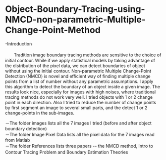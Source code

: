 # Object-Boundary-Tracing-using-NMCD-non-parametric-Multiple-Change-Point-Method
-Introduction  <br />                                                                                                                     
 　　Tradition image boundary tracing methods are sensitive to the choice of initial contour. While if we apply statistical models by taking advantage of the distribution of the pixel data, we can detect boundaries of object without using the initial contour. Non-parametric Multiple Change-Point Detection (NMCD) is novel and efficient way of finding multiple change points from a list of number without any parametric assumptions. I apply this algorithm to detect the boundary of an object inside a given image. The results look nice, especially for images with high noises, where traditional tracing methods do not work very well. I tried objects with 1 or 2 change point in each direction. Also I tried to reduce the number of change points by first segment an image to several small parts, and the detect 1 or 2 change-points in the sub-images.




－The folder images lists all the 7 images I tried (before and after object boundary detection)   <br />
－The folder Image Pixel Data lists all the pixel data for the 7 images read from Matlab          <br />
－The folder References lists three papers -- the NMCD method, Intro to Contour Tracing Problem and Boundary Estimation Theories　<br />
